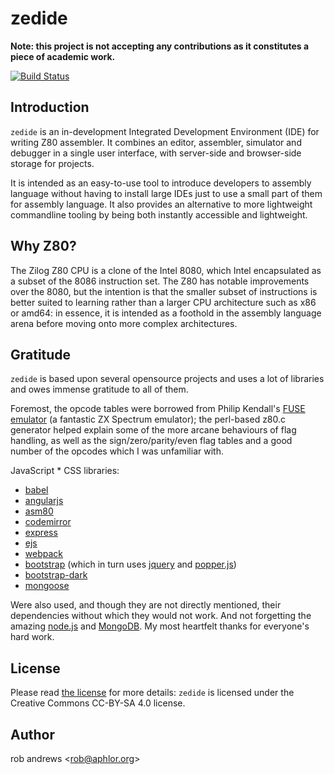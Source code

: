 # zedide

**Note: this project is not accepting any contributions as it constitutes a piece of academic work.**

[![Build Status](https://travis-ci.com/borb/zedide.svg?branch=master)](https://travis-ci.com/borb/zedide)

## Introduction

`zedide` is an in-development Integrated Development Environment (IDE) for writing Z80 assembler. It combines an editor, assembler, simulator and debugger in a single user interface, with server-side and browser-side storage for projects.

It is intended as an easy-to-use tool to introduce developers to assembly language without having to install large IDEs just to use a small part of them for assembly language. It also provides an alternative to more lightweight commandline tooling by being both instantly accessible and lightweight.

## Why Z80?

The Zilog Z80 CPU is a clone of the Intel 8080, which Intel encapsulated as a subset of the 8086 instruction set. The Z80 has notable improvements over the 8080, but the intention is that the smaller subset of instructions is better suited to learning rather than a larger CPU architecture such as x86 or amd64: in essence, it is intended as a foothold in the assembly language arena before moving onto more complex architectures.

## Gratitude

`zedide` is based upon several opensource projects and uses a lot of libraries and owes immense gratitude to all of them.

Foremost, the opcode tables were borrowed from Philip Kendall's [FUSE emulator](http://fuse-emulator.sourceforge.net/) (a fantastic ZX Spectrum emulator); the perl-based z80.c generator helped explain some of the more arcane behaviours of flag handling, as well as the sign/zero/parity/even flag tables and a good number of the opcodes which I was unfamiliar with.

JavaScript * CSS libraries:
  * [babel](https://babeljs.io)
  * [angularjs](https://angular.io/)
  * [asm80](https://github.com/maly/asm80-node)
  * [codemirror](https://codemirror.net)
  * [express](https://expressjs.com/)
  * [ejs](https://ejs.co)
  * [webpack](https://webpack.js.org/)
  * [bootstrap](https://getbootstrap.com/) (which in turn uses [jquery](https://jquery.com/) and [popper.js](https://popper.js.org/https://popper.js.org/))
  * [bootstrap-dark](https://github.com/ForEvolve/bootstrap-dark)
  * [mongoose](https://github.com/mongodb/node-mongodb-native)

Were also used, and though they are not directly mentioned, their dependencies without which they would not work. And not forgetting the amazing [node.js](https://nodejs.org/) and [MongoDB](https://www.mongodb.com/). My most heartfelt thanks for everyone's hard work.

## License

Please read [the license](LICENSE.md) for more details: `zedide` is licensed under the Creative Commons CC-BY-SA 4.0 license.

## Author

rob andrews &lt;[rob@aphlor.org](mailto:rob@aphlor.org)&gt;
